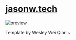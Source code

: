 # <a href="https://jasonw.tech"> jasonw.tech </a>

![preview](https://github.com/jawang94/jawang94.github.io/blob/master/img/newReadme.png)

Template by Wesley Wei Qian ~
